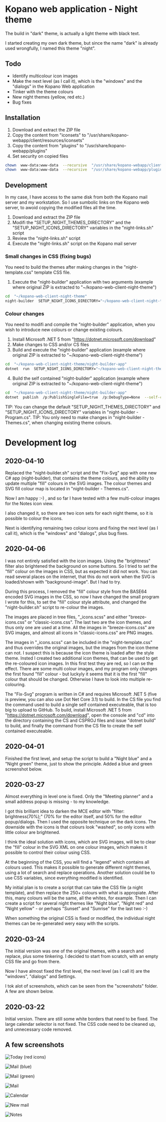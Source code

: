 # Kopano web application - Night theme
The build in "dark" theme, is actually a light theme with black text.

I started creating my own dark theme, but since the name "dark" is already used wrongfully, I named this theme "night".


## Todo

* Identify multicolour icon images
* Make the next level (as I call it), which is the "windows" and the "dialogs" in the Kopano Web application
* Tinker with the theme colours
* New night themes (yellow, red etc.)
* Bug fixes


## Installation

1) Download and extract the ZIP file
2) Copy the content from "iconsets" to "/usr/share/kopano-webapp/client/resources/iconsets"
3) Copy the content from "plugins" to "/usr/share/kopano-webapp/plugins"
4) Set security on copied files

```bash
chown  www-data:www-data  --recursive  "/usr/share/kopano-webapp/client/resources/iconsets"
chown  www-data:www-data  --recursive  "/usr/share/kopano-webapp/plugins"
```

## Development
In my case, I have access to the same disk from both the Kopano mail server and my workstation. So I use sumbolic links on the Kopano web server, to awoid copying the modified files all the time.

1) Download and extract the ZIP file
2) Modifi the "SETUP_NIGHT_THEMES_DIRECTORY" and the "SETUP_NIGHT_ICONS_DIRECTORY" variables in the "night-links.sh" script
3) Review the "night-links.sh" script
4) Execute the "night-links.sh" script on the Kopano mail server

### Small changes in CSS (fixing bugs)
You need to build the themes after making changes in the "night-template.css" template CSS file.

1) Execute the "night-builder" application with two arguments (example where original ZIP is extracted to "~/kopano-web-client-night-theme")

```bash
cd  "~/kopano-web-client-night-theme"
night-builder  SETUP_NIGHT_ICONS_DIRECTORY="~/kopano-web-client-night-theme/iconsets"  SETUP_NIGHT_THEMES_DIRECTORY="~/kopano-web-client-night-theme/plugins"
```

### Colour changes
You need to modifi and compile the "night-builder" application, when you wish to introduce new colours or change existing colours.

1) Install Microsoft .NET 5 from "https://dotnet.microsoft.com/download"
2) Make changes to CSS and/or CS files
3) Build and execute the "night-builder" application (example where original ZIP is extracted to "~/kopano-web-client-night-theme")

```bash
cd  "~/kopano-web-client-night-theme/night-builder-app"
dotnet  run  SETUP_NIGHT_ICONS_DIRECTORY="~/kopano-web-client-night-theme/iconsets"  SETUP_NIGHT_THEMES_DIRECTORY="~/kopano-web-client-night-theme/plugins"
```

4) Build the self contained "night-builder" application (example where original ZIP is extracted to "~/kopano-web-client-night-theme")

```bash
cd  "~/kopano-web-client-night-theme/night-builder-app"
dotnet  publish  /p:PublishSingleFile=true  /p:DebugType=None  --self-contained true  --configuration release  --runtime "linux-x64"  --output "../"
```

TIP: You can change the default "SETUP_NIGHT_THEMES_DIRECTORY" and "SETUP_NIGHT_ICONS_DIRECTORY" variables in "night-builder - Program.cs".
TIP: You only need to make changes in "night-builder - Themes.cs", when changing existing theme colours.


# Development log

## 2020-04-10
Replaced the "night-builder.sh" script and the "Fix-Svg" app with one new C# app (night-builder), that contains the theme colours, and the ability to update multiple "fill" colours in the SVG images.
The colour themes and SVG fill colour map is located in "night-builder - Themes.cs".

Now I am happy :-) , and so far I have tested with a few multi-colour images for the Notes icon view.

I also changed it, so there are two icon sets for each night theme, so it is possible to colour the icons.

Next is identifying remaining two colour icons and fixing the next level (as I call it), which is the "windows" and "dialogs", plus bug fixes.



## 2020-04-06
I was not entirely satisfied with the icon images. Using the "brightness" filter also brightened the background on some buttons.
So I tried to set the "fill" colour on the images in CSS, but as expected it did not work. You can read several places on the internet, that this do not work when the SVG is loaded/shown with "background-image". But I had to try.

During this process, I removed the "fill" colour style from the BASE64 encoded SVG images in the CSS, so now I have changed the small program I wrote for this, to set the "fill" colour style attribute, and changed the "night-builder.sh" script to re-colour the images.

The images are placed in tree files, "_icons.scss" and either "breeze-icons.css" or "classic-icons.css". The last two are the icon themes, and thus only one are used at a time. All the images in "breeze-icons.css" are SVG images, and almost all icons in "classic-icons.css" are PNG images.

The images in "_icons.scss" can be included in the "night-template.css" and thus overrides the original images, but the images from the icon theme can not. I suspect this is because the icon theme is loaded after the style theme. Insted I created two additional icon themes, that can be used to get the re-coloured icon images. In this first test they are red, so I can se the effect. There are some multi colour images, and my program only changes the first found "fill" colour - but luckyly it seems that it is the first "fill" colour that should be changed. Otherwise I have to look into multiple re-colouring.

The "Fix-Svg" program is written in C# and requires Microsoft .NET 5 (five is preview, you can also use Dot Net Core 3.1) to build. In the CS file you find the command used to build a single self contained executeable, that is too big to upload to GitHub. To build, install Microsoft .NET 5 from "https://dotnet.microsoft.com/download", open the console and "cd" into the directory containing the CS and CSPROJ files and issue "dotnet build" to build, and finally the command from the CS file to create the self contained executeable.


## 2020-04-01
Finished the first level, and setup the script to build a "Night blue" and a "Night green" theme, just to show the principle.
Added a blue and green screenshot below.


## 2020-03-27
Almost everything in level one is fixed. Only the "Meeting planner" and a small address popup is missing - to my knowledge.

I got this brilliant idea to darken the MCE editor with "filter: brightness(70%);" (70% for the editor itself, and 50% for the editor popup/dialogs. Then I used the opposite technique on the dark icons. The downside with the icons is that colours look "washed", so only icons with little colour are brightened.

I think the ideal solution with icons, which are SVG images, will be to clear the "fill" colour in the SVG XML on one colour images, which makes it possible to control their colour using CSS.

At the beginning of the CSS, you will find a "legend" which contains all colours used.
This makes it possible to generate different night themes, using a lot of search and replace operations. Another solution could be to use CSS variables, since everything modified is identified.

My initial plan is to create a script that can take the CSS file (a night template), and then replace the 250+ colours with what is appropiate. After this, many colours will be the same, all the whites, for example. Then I can create a script for several night themes like "Night blue", "Night red" and "Night yellow" - or perhaps "Sunset" and "Sunrise" for the last two  :-)

When something the original CSS is fixed or modified, the individual night themes can be re-generated wery easy with the scripts.


## 2020-03-24
The initial version was one of the original themes, with a search and replace, plus some tinkering.
I decided to start from scratch, with an empty CSS file and go from there.

Now I have almost fixed the first level, the next level (as I call it) are the "windows", "dialogs" and Settings.

I tok alot of screenshots, which can be seen from the "screenshots" folder.
A few are shown below.


## 2020-03-22
Initial version.
There are still some white borders that need to be fixed.
The large calendar selector is not fixed.
The CSS code need to be cleaned up, and unnecessary code removed.


## A few screenshots

![Today (red icons)](screenshots/2020-04-06%20Today%20%28red%20icons%29.png?raw=true "Today %28red%20icons%29")

![Mail (blue)](screenshots/2020-04-01%20Mail%20%28blue%29.png?raw=true "Mail %28blue%29")

![Mail (green)](screenshots/2020-04-01%20Mail%20%28green%29.png?raw=true "Mail %28green%29")

![Mail](screenshots/2020-03-24%20Mail.png?raw=true "Mail")

![Calendar](screenshots/2020-03-24%20Calendar.png?raw=true "Calendar")

![New mail](screenshots/2020-03-24%20New%20mail.png?raw=true "New mail")

![Notes](screenshots/2020-03-24%20Notes%20icons.png?raw=true "Notes")
